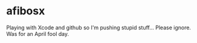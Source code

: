 afibosx
=======

Playing with Xcode and github so I'm pushing stupid stuff...
Please ignore. Was for an April fool day.
